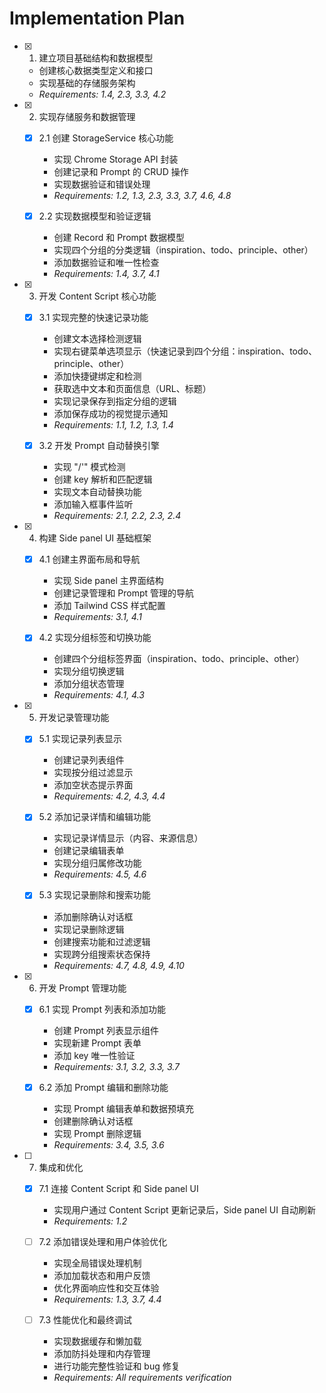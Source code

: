 # Implementation Plan

- [x] 1. 建立项目基础结构和数据模型

  - 创建核心数据类型定义和接口
  - 实现基础的存储服务架构
  - _Requirements: 1.4, 2.3, 3.3, 4.2_

- [x] 2. 实现存储服务和数据管理

  - [x] 2.1 创建 StorageService 核心功能

    - 实现 Chrome Storage API 封装
    - 创建记录和 Prompt 的 CRUD 操作
    - 实现数据验证和错误处理
    - _Requirements: 1.2, 1.3, 2.3, 3.3, 3.7, 4.6, 4.8_

  - [x] 2.2 实现数据模型和验证逻辑
    - 创建 Record 和 Prompt 数据模型
    - 实现四个分组的分类逻辑（inspiration、todo、principle、other）
    - 添加数据验证和唯一性检查
    - _Requirements: 1.4, 3.7, 4.1_

- [x] 3. 开发 Content Script 核心功能

  - [x] 3.1 实现完整的快速记录功能

    - 创建文本选择检测逻辑
    - 实现右键菜单选项显示（快速记录到四个分组：inspiration、todo、principle、other）
    - 添加快捷键绑定和检测
    - 获取选中文本和页面信息（URL、标题）
    - 实现记录保存到指定分组的逻辑
    - 添加保存成功的视觉提示通知
    - _Requirements: 1.1, 1.2, 1.3, 1.4_

  - [x] 3.2 开发 Prompt 自动替换引擎
    - 实现 "/'" 模式检测
    - 创建 key 解析和匹配逻辑
    - 实现文本自动替换功能
    - 添加输入框事件监听
    - _Requirements: 2.1, 2.2, 2.3, 2.4_

- [x] 4. 构建 Side panel UI 基础框架

  - [x] 4.1 创建主界面布局和导航

    - 实现 Side panel 主界面结构
    - 创建记录管理和 Prompt 管理的导航
    - 添加 Tailwind CSS 样式配置
    - _Requirements: 3.1, 4.1_

  - [x] 4.2 实现分组标签和切换功能
    - 创建四个分组标签界面（inspiration、todo、principle、other）
    - 实现分组切换逻辑
    - 添加分组状态管理
    - _Requirements: 4.1, 4.3_

- [x] 5. 开发记录管理功能

  - [x] 5.1 实现记录列表显示

    - 创建记录列表组件
    - 实现按分组过滤显示
    - 添加空状态提示界面
    - _Requirements: 4.2, 4.3, 4.4_

  - [x] 5.2 添加记录详情和编辑功能

    - 实现记录详情显示（内容、来源信息）
    - 创建记录编辑表单
    - 实现分组归属修改功能
    - _Requirements: 4.5, 4.6_

  - [x] 5.3 实现记录删除和搜索功能
    - 添加删除确认对话框
    - 实现记录删除逻辑
    - 创建搜索功能和过滤逻辑
    - 实现跨分组搜索状态保持
    - _Requirements: 4.7, 4.8, 4.9, 4.10_

- [x] 6. 开发 Prompt 管理功能

  - [x] 6.1 实现 Prompt 列表和添加功能

    - 创建 Prompt 列表显示组件
    - 实现新建 Prompt 表单
    - 添加 key 唯一性验证
    - _Requirements: 3.1, 3.2, 3.3, 3.7_

  - [x] 6.2 添加 Prompt 编辑和删除功能
    - 实现 Prompt 编辑表单和数据预填充
    - 创建删除确认对话框
    - 实现 Prompt 删除逻辑
    - _Requirements: 3.4, 3.5, 3.6_

- [ ] 7. 集成和优化

  - [x] 7.1 连接 Content Script 和 Side panel UI

    - 实现用户通过 Content Script 更新记录后，Side panel UI 自动刷新
    - _Requirements: 1.2_

  - [ ] 7.2 添加错误处理和用户体验优化

    - 实现全局错误处理机制
    - 添加加载状态和用户反馈
    - 优化界面响应性和交互体验
    - _Requirements: 1.3, 3.7, 4.4_

  - [ ] 7.3 性能优化和最终调试
    - 实现数据缓存和懒加载
    - 添加防抖处理和内存管理
    - 进行功能完整性验证和 bug 修复
    - _Requirements: All requirements verification_
